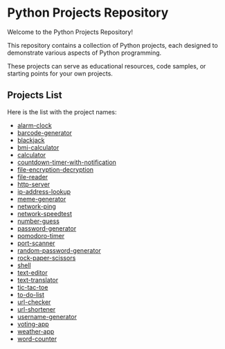 # Python Projects Repository

Welcome to the Python Projects Repository! 

This repository contains a collection of Python projects, each designed to demonstrate various aspects of Python programming. 

These projects can serve as educational resources, code samples, or starting points for your own projects.

## Projects List

Here is the list with the project names:

- [alarm-clock](https://github.com/Gabriele77s2/python/tree/main/alarm-clock)
- [barcode-generator](https://github.com/Gabriele77s2/python/tree/main/barcode-generator)
- [blackjack](https://github.com/Gabriele77s2/python/tree/main/blackjack)
- [bmi-calculator](https://github.com/Gabriele77s2/python/tree/main/bmi-calculator)
- [calculator](https://github.com/Gabriele77s2/python/tree/main/calculator)
- [countdown-timer-with-notification](https://github.com/Gabriele77s2/python/tree/main/countdown-timer-with-notification)
- [file-encryption-decryption](https://github.com/Gabriele77s2/python/tree/main/file-encryption-decryption)
- [file-reader](https://github.com/Gabriele77s2/python/tree/main/file-reader)
- [http-server](https://github.com/Gabriele77s2/python/tree/main/http-server)
- [ip-address-lookup](https://github.com/Gabriele77s2/python/tree/main/ip-address-lookup)
- [meme-generator](https://github.com/Gabriele77s2/python/tree/main/meme-generator)
- [network-ping](https://github.com/Gabriele77s2/python/tree/main/network-ping)
- [network-speedtest](https://github.com/Gabriele77s2/python/tree/main/network-speedtest)
- [number-guess](https://github.com/Gabriele77s2/python/tree/main/number-guess)
- [password-generator](https://github.com/Gabriele77s2/python/tree/main/password-generator)
- [pomodoro-timer](https://github.com/Gabriele77s2/python/tree/main/pomodoro-timer)
- [port-scanner](https://github.com/Gabriele77s2/python/tree/main/port-scanner)
- [random-password-generator](https://github.com/Gabriele77s2/python/tree/main/random-password-generator)
- [rock-paper-scissors](https://github.com/Gabriele77s2/python/tree/main/rock-paper-scissors)
- [shell](https://github.com/Gabriele77s2/python/tree/main/shell)
- [text-editor](https://github.com/Gabriele77s2/python/tree/main/text-editor)
- [text-translator](https://github.com/Gabriele77s2/python/tree/main/text-translator)
- [tic-tac-toe](https://github.com/Gabriele77s2/python/tree/main/tic-tac-toe)
- [to-do-list](https://github.com/Gabriele77s2/python/tree/main/to-do-list)
- [url-checker](https://github.com/Gabriele77s2/python/tree/main/url-checker)
- [url-shortener](https://github.com/Gabriele77s2/python/tree/main/url-shortener)
- [username-generator](https://github.com/Gabriele77s2/python/tree/main/username-generator)
- [voting-app](https://github.com/Gabriele77s2/python/tree/main/voting-app)
- [weather-app](https://github.com/Gabriele77s2/python/tree/main/weather-app)
- [word-counter](https://github.com/Gabriele77s2/python/tree/main/word-counter)
